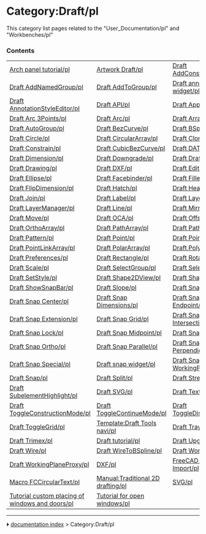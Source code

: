 # Category:Draft/pl
This category list pages related to the \"User_Documentation/pl\" and \"Workbenches/pl\"

### Contents

|     |     |     |
| --- | --- | --- |
| [Arch panel tutorial/pl](Arch_panel_tutorial/pl.md) | [Artwork Draft/pl](Artwork_Draft/pl.md) | [Draft AddConstruction/pl](Draft_AddConstruction/pl.md) |
| [Draft AddNamedGroup/pl](Draft_AddNamedGroup/pl.md) | [Draft AddToGroup/pl](Draft_AddToGroup/pl.md) | [Draft annotation scale widget/pl](Draft_annotation_scale_widget/pl.md) |
| [Draft AnnotationStyleEditor/pl](Draft_AnnotationStyleEditor/pl.md) | [Draft API/pl](Draft_API/pl.md) | [Draft ApplyStyle/pl](Draft_ApplyStyle/pl.md) |
| [Draft Arc 3Points/pl](Draft_Arc_3Points/pl.md) | [Draft Arc/pl](Draft_Arc/pl.md) | [Draft Array/pl](Draft_Array/pl.md) |
| [Draft AutoGroup/pl](Draft_AutoGroup/pl.md) | [Draft BezCurve/pl](Draft_BezCurve/pl.md) | [Draft BSpline/pl](Draft_BSpline/pl.md) |
| [Draft Circle/pl](Draft_Circle/pl.md) | [Draft CircularArray/pl](Draft_CircularArray/pl.md) | [Draft Clone/pl](Draft_Clone/pl.md) |
| [Draft Constrain/pl](Draft_Constrain/pl.md) | [Draft CubicBezCurve/pl](Draft_CubicBezCurve/pl.md) | [Draft DAT/pl](Draft_DAT/pl.md) |
| [Draft Dimension/pl](Draft_Dimension/pl.md) | [Draft Downgrade/pl](Draft_Downgrade/pl.md) | [Draft Draft2Sketch/pl](Draft_Draft2Sketch/pl.md) |
| [Draft Drawing/pl](Draft_Drawing/pl.md) | [Draft DXF/pl](Draft_DXF/pl.md) | [Draft Edit/pl](Draft_Edit/pl.md) |
| [Draft Ellipse/pl](Draft_Ellipse/pl.md) | [Draft Facebinder/pl](Draft_Facebinder/pl.md) | [Draft Fillet/pl](Draft_Fillet/pl.md) |
| [Draft FlipDimension/pl](Draft_FlipDimension/pl.md) | [Draft Hatch/pl](Draft_Hatch/pl.md) | [Draft Heal/pl](Draft_Heal/pl.md) |
| [Draft Join/pl](Draft_Join/pl.md) | [Draft Label/pl](Draft_Label/pl.md) | [Draft Layer/pl](Draft_Layer/pl.md) |
| [Draft LayerManager/pl](Draft_LayerManager/pl.md) | [Draft Line/pl](Draft_Line/pl.md) | [Draft Mirror/pl](Draft_Mirror/pl.md) |
| [Draft Move/pl](Draft_Move/pl.md) | [Draft OCA/pl](Draft_OCA/pl.md) | [Draft Offset/pl](Draft_Offset/pl.md) |
| [Draft OrthoArray/pl](Draft_OrthoArray/pl.md) | [Draft PathArray/pl](Draft_PathArray/pl.md) | [Draft PathLinkArray/pl](Draft_PathLinkArray/pl.md) |
| [Draft Pattern/pl](Draft_Pattern/pl.md) | [Draft Point/pl](Draft_Point/pl.md) | [Draft PointArray/pl](Draft_PointArray/pl.md) |
| [Draft PointLinkArray/pl](Draft_PointLinkArray/pl.md) | [Draft PolarArray/pl](Draft_PolarArray/pl.md) | [Draft Polygon/pl](Draft_Polygon/pl.md) |
| [Draft Preferences/pl](Draft_Preferences/pl.md) | [Draft Rectangle/pl](Draft_Rectangle/pl.md) | [Draft Rotate/pl](Draft_Rotate/pl.md) |
| [Draft Scale/pl](Draft_Scale/pl.md) | [Draft SelectGroup/pl](Draft_SelectGroup/pl.md) | [Draft SelectPlane/pl](Draft_SelectPlane/pl.md) |
| [Draft SetStyle/pl](Draft_SetStyle/pl.md) | [Draft Shape2DView/pl](Draft_Shape2DView/pl.md) | [Draft ShapeString/pl](Draft_ShapeString/pl.md) |
| [Draft ShowSnapBar/pl](Draft_ShowSnapBar/pl.md) | [Draft Slope/pl](Draft_Slope/pl.md) | [Draft Snap Angle/pl](Draft_Snap_Angle/pl.md) |
| [Draft Snap Center/pl](Draft_Snap_Center/pl.md) | [Draft Snap Dimensions/pl](Draft_Snap_Dimensions/pl.md) | [Draft Snap Endpoint/pl](Draft_Snap_Endpoint/pl.md) |
| [Draft Snap Extension/pl](Draft_Snap_Extension/pl.md) | [Draft Snap Grid/pl](Draft_Snap_Grid/pl.md) | [Draft Snap Intersection/pl](Draft_Snap_Intersection/pl.md) |
| [Draft Snap Lock/pl](Draft_Snap_Lock/pl.md) | [Draft Snap Midpoint/pl](Draft_Snap_Midpoint/pl.md) | [Draft Snap Near/pl](Draft_Snap_Near/pl.md) |
| [Draft Snap Ortho/pl](Draft_Snap_Ortho/pl.md) | [Draft Snap Parallel/pl](Draft_Snap_Parallel/pl.md) | [Draft Snap Perpendicular/pl](Draft_Snap_Perpendicular/pl.md) |
| [Draft Snap Special/pl](Draft_Snap_Special/pl.md) | [Draft snap widget/pl](Draft_snap_widget/pl.md) | [Draft Snap WorkingPlane/pl](Draft_Snap_WorkingPlane/pl.md) |
| [Draft Snap/pl](Draft_Snap/pl.md) | [Draft Split/pl](Draft_Split/pl.md) | [Draft Stretch/pl](Draft_Stretch/pl.md) |
| [Draft SubelementHighlight/pl](Draft_SubelementHighlight/pl.md) | [Draft SVG/pl](Draft_SVG/pl.md) | [Draft Text/pl](Draft_Text/pl.md) |
| [Draft ToggleConstructionMode/pl](Draft_ToggleConstructionMode/pl.md) | [Draft ToggleContinueMode/pl](Draft_ToggleContinueMode/pl.md) | [Draft ToggleDisplayMode/pl](Draft_ToggleDisplayMode/pl.md) |
| [Draft ToggleGrid/pl](Draft_ToggleGrid/pl.md) | [Template:Draft Tools navi/pl](Template_Draft_Tools_navi/pl.md) | [Draft Tray/pl](Draft_Tray/pl.md) |
| [Draft Trimex/pl](Draft_Trimex/pl.md) | [Draft tutorial/pl](Draft_tutorial/pl.md) | [Draft Upgrade/pl](Draft_Upgrade/pl.md) |
| [Draft Wire/pl](Draft_Wire/pl.md) | [Draft WireToBSpline/pl](Draft_WireToBSpline/pl.md) | [Draft Workbench/pl](Draft_Workbench/pl.md) |
| [Draft WorkingPlaneProxy/pl](Draft_WorkingPlaneProxy/pl.md) | [DXF/pl](DXF/pl.md) | [FreeCAD and DWG Import/pl](FreeCAD_and_DWG_Import/pl.md) |
| [Macro FCCircularText/pl](Macro_FCCircularText/pl.md) | [Manual:Traditional 2D drafting/pl](Manual_Traditional_2D_drafting/pl.md) | [SVG/pl](SVG/pl.md) |
| [Tutorial custom placing of windows and doors/pl](Tutorial_custom_placing_of_windows_and_doors/pl.md) | [Tutorial for open windows/pl](Tutorial_for_open_windows/pl.md) |



---
⏵ [documentation index](../README.md) > Category:Draft/pl
